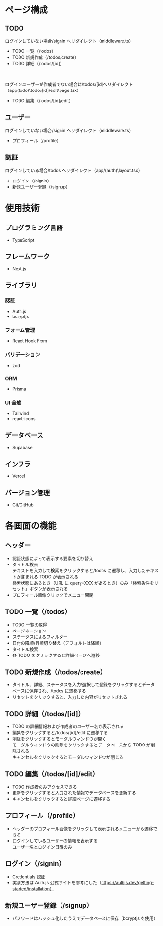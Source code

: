 # ページ構成

## TODO

ログインしていない場合/signin へリダイレクト（middleware.ts）

- TODO 一覧（/todos）
- TODO 新規作成（/todos/create）
- TODO 詳細（/todos/[id]）

<br><br>
ログインユーザーが作成者でない場合は/todos/[id]へリダイレクト（app\(todo)\todos\[id]\edit\page.tsx）

- TODO 編集（/todos/[id]/edit）

## ユーザー

ログインしていない場合/signin へリダイレクト（middleware.ts）

- プロフィール（/profile）

## 認証

ログインしている場合/todos へリダイレクト（app/\(auth)\layout.tsx）

- ログイン（/signin）
- 新規ユーザー登録（/signup）

# 使用技術

## プログラミング言語

- TypeScript

## フレームワーク

- Next.js

## ライブラリ

### 認証

- Auth.js
- bcryptjs

### フォーム管理

- React Hook From

### バリデーション

- zod

### ORM

- Prisma

### UI 全般

- Tailwind
- react-icons

## データベース

- Supabase

## インフラ

- Vercel

## バージョン管理

- Git/GitHub

# 各画面の機能

## ヘッダー

- 認証状態によって表示する要素を切り替え
- タイトル検索
  <br>テキストを入力して検索をクリックすると/todos に遷移し、入力したテキストが含まれる TODO が表示される
  <br>検索状態にあるとき（URL に query=XXX があるとき）のみ「検索条件をリセット」ボタンが表示される
- プロフィール画像クリックでメニュー開閉

## TODO 一覧（/todos）

- TODO 一覧の取得
- ページネーション
- ステータスによるフィルター
- 日付の降順/昇順切り替え（デフォルトは降順）
- タイトル検索
- 各 TODO をクリックすると詳細ページへ遷移

## TODO 新規作成（/todos/create）

- タイトル、詳細、ステータスを入力/選択して登録をクリックするとデータベースに保存され、/todos に遷移する
- リセットをクリックすると、入力した内容がリセットされる

## TODO 詳細（/todos/[id]）

- TODO の詳細情報および作成者のユーザー名が表示される
- 編集をクリックすると/todos/[id]/edit に遷移する
- 削除をクリックするとモーダルウィンドウが開く
  <br>モーダルウィンドウの削除をクリックするとデータベースから TODO が削除される
  <br>キャンセルをクリックするとモーダルウィンドウが閉じる

## TODO 編集（/todos/[id]/edit）

- TODO 作成者のみアクセスできる
- 更新をクリックすると入力された情報でデータベースを更新する
- キャンセルをクリックすると詳細ページに遷移する

## プロフィール（/profile）

- ヘッダーのプロフィール画像をクリックして表示されるメニューから遷移できる
- ログインしているユーザーの情報を表示する
  <br>ユーザー名とログイン日時のみ

## ログイン（/signin）

- Credentials 認証
- 実装方法は Auth.js 公式サイトを参考にした（https://authjs.dev/getting-started/installation）

## 新規ユーザー登録（/signup）

- パスワードはハッシュ化したうえでデータベースに保存（bcryptjs を使用）
